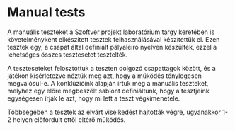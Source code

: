 # Manual tests

A manuális teszteket a Szoftver projekt laboratórium tárgy keretében 
is követelményként elkészített tesztek felhasználásával készítettük el.
Ezen tesztek egy, a csapat által definiált pályaleíró nyelven készültek, 
ezzel a lehetséges összes tesztesetet tesztelték.

A teszteseteket felosztottuk a teszten dolgozó csapattagok között, és a játékon kísérletezve néztük meg azt, 
hogy a működés ténylegesen megvalósul-e. A konklúzióink alapján írtuk meg
a manuális teszteket, melyhez egy előre megbeszélt sablont definiáltunk, hogy a tesztjeink
egységesen írják le azt, hogy mi lett a teszt végkimenetele.

Többségében a tesztek az elvárt viselkedést hajtották végre, ugyanakkor 1-2 helyen előfordult
ettől eltérő működés.